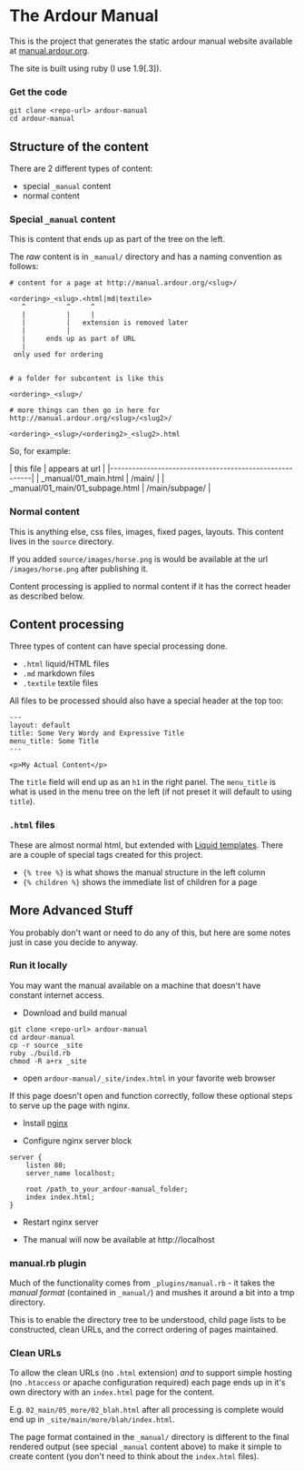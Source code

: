 
# The Ardour Manual


This is the project that generates the static ardour manual website available at [manual.ardour.org](http://manual.ardour.org).

The site is built using ruby (I use 1.9[.3]).

### Get the code

    git clone <repo-url> ardour-manual
    cd ardour-manual

## Structure of the content

There are 2 different types of content:

- special `_manual` content
- normal content

### Special `_manual` content

This is content that ends up as part of the tree on the left.

The _raw_ content is in `_manual/` directory and has a naming convention as follows:

    # content for a page at http://manual.ardour.org/<slug>/

    <ordering>_<slug>.<html|md|textile>
       ^          ^     ^
       |          |     |
       |          |   extension is removed later
       |          |
       |     ends up as part of URL
       |
     only used for ordering


    # a folder for subcontent is like this

    <ordering>_<slug>/

    # more things can then go in here for http://manual.ardour.org/<slug>/<slug2>/

    <ordering>_<slug>/<ordering2>_<slug2>.html

So, for example:


| this file                        | appears at url      |
|--------------------------------------------------------|
| _manual/01_main.html             | /main/              |
| _manual/01_main/01_subpage.html  | /main/subpage/      |


### Normal content

This is anything else, css files, images, fixed pages, layouts. This content lives in the `source` directory.

If you added `source/images/horse.png` is would be available at the url `/images/horse.png` after publishing it.

Content processing is applied to normal content if it has the correct header as described below.


## Content processing

Three types of content can have special processing done.

- `.html` liquid/HTML files
- `.md` markdown files
- `.textile` textile files

All files to be processed should also have a special header at the top too:

    ---
    layout: default
    title: Some Very Wordy and Expressive Title
    menu_title: Some Title
    ---

    <p>My Actual Content</p>

The `title` field will end up as an `h1` in the right panel. The `menu_title` is what is used in the menu tree on the left (if not preset it will default to using `title`).

### `.html` files

These are almost normal html, but extended with [Liquid templates](http://liquidmarkup.org/). There are a couple of special tags created for this project.

- `{% tree %}` is what shows the manual structure in the left column
- `{% children %}` shows the immediate list of children for a page


## More Advanced Stuff

You probably don't want or need to do any of this, but here are some
notes just in case you decide to anyway.

### Run it locally

You may want the manual available on a machine that doesn't have constant
internet access.

* Download and build manual

```
git clone <repo-url> ardour-manual
cd ardour-manual
cp -r source _site
ruby ./build.rb
chmod -R a+rx _site
```

* open `ardour-manual/_site/index.html` in your favorite web browser


If this page doesn't open and function correctly, follow these optional steps to
serve up the page with nginx.

* Install [nginx](http://wiki.nginx.org/Install)

* Configure nginx server block
```
server {
    listen 80;
    server_name localhost;

    root /path_to_your_ardour-manual_folder;
    index index.html;
}
```
* Restart nginx server

* The manual will now be available at http://localhost

### manual.rb plugin

Much of the functionality comes from `_plugins/manual.rb` - it takes the _manual format_ (contained in `_manual/`) and mushes it around a bit into a tmp directory.

This is to enable the directory tree to be understood, child page lists to be constructed, clean URLs, and the correct ordering of pages maintained.

### Clean URLs

To allow the clean URLs (no `.html` extension) _and_ to support simple hosting (no `.htaccess` or apache configuration required) each page ends up in it's own directory with an `index.html` page for the content.

E.g. `02_main/05_more/02_blah.html` after all processing is complete would end up in `_site/main/more/blah/index.html`.

The page format contained in the `_manual/` directory is different to the final rendered output (see special `_manual` content above) to make it simple to create content (you don't need to think about the `index.html` files).




